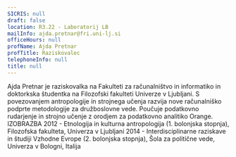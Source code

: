 ```yaml
---
SICRIS: null
draft: false
location: R3.22 - Laboratorij LB
mailInfo: ajda.pretnar@fri.uni-lj.si
officeHours: null
profName: Ajda Pretnar
profTitle: Raziskovalec
telephoneInfo: null
title: null
---
```



Ajda Pretnar je raziskovalka na Fakulteti za računalništvo in informatiko in doktorkska študentka na Filozofski fakulteti Univerze v Ljubljani. S povezovanjem antropologije in strojnega učenja razvija nove računalniško podprte metodologije za družboslovne vede. Poučuje podatkovno rudarjenje in strojno učenje z orodjem za podatkovno analitiko Orange.
IZOBRAZBA
2012 - Etnologija in kulturna antropologija (1. bolonjska stopnja), Filozofska fakulteta, Univerza v Ljubljani
2014 - Interdisciplinarne raziskave in študiji Vzhodne Evrope (2. bolonjska stopnja), Šola za politične vede, Univerza v Bologni, Italija